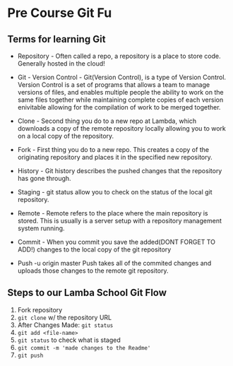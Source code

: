 # Pre Course Git Fu

## Terms for learning Git
 * Repository - 
 	Often called a repo, a repository is a place to store code. Generally hosted in the cloud! 
 * Git - Version Control - 
 	Git(Version Control), is a type of Version Control. Version Control is a set of programs that allows a team to manage versions of files, and enables multiple people the ability to work on the same files together while maintaining complete copies of each version enivitable allowing for the compilation of work to be merged together.
 * Clone - 
 	Second thing you do to a new repo at Lambda, which downloads a copy of the remote repository locally allowing you to work on a local copy of the repository.
 
 * Fork -
 	First thing you do to a new repo. This creates a copy of the originating repository and places it in the specified new repository.
 
 * History -
 	Git history describes the pushed changes that the repository has gone through. 
 * Staging -
 	git status allow you to check on the status of the local git repository. 
 
 * Remote - 
 	Remote refers to the place where the main repository is stored. This is usually is a server setup with a repository management system running. 

 * Commit -
   When you commit you save the added(DONT FORGET TO ADD!) changes to the local copy of the git repository

 * Push -u origin master
    Push takes all of the commited changes and uploads those changes to the remote git repository.

## Steps to our Lamba School Git Flow
1. Fork repository
2. `git clone` w/ the repository URL 
3. After Changes Made: `git status`
4. `git add <file-name>` 
5. `git status` to check what is staged
6. `git commit -m 'made changes to the Readme'`
7. `git push`
